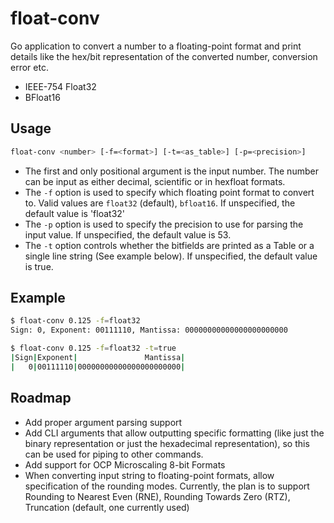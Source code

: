 # float-conv

Go application to convert a number to a floating-point format and print details like the hex/bit representation of the
converted number, conversion error etc.

* IEEE-754 Float32
* BFloat16

## Usage

```bash
float-conv <number> [-f=<format>] [-t=<as_table>] [-p=<precision>]
```

* The first and only positional argument is the input number. The number can be input as either decimal, scientific or
in hexfloat formats.
* The `-f` option is used to specify which floating point format to convert to. Valid values are `float32` (default), `bfloat16`. If unspecified, the default value is 'float32'
* The `-p` option is used to specify the precision to use for parsing the input value. If unspecified, the default value is 53.
* The `-t` option controls whether the bitfields are printed as a Table or a single line string (See example below). If unspecified, the default value is true.

## Example

```bash
$ float-conv 0.125 -f=float32
Sign: 0, Exponent: 00111110, Mantissa: 00000000000000000000000

$ float-conv 0.125 -f=float32 -t=true
|Sign|Exponent|               Mantissa|
|   0|00111110|00000000000000000000000|
```

## Roadmap

* Add proper argument parsing support
* Add CLI arguments that allow outputting specific formatting (like just the binary representation or just the 
hexadecimal representation), so this can be used for piping to other commands.
* Add support for OCP Microscaling 8-bit Formats
* When converting input string to floating-point formats, allow specification of the rounding modes. Currently, the plan
is to support Rounding to Nearest Even (RNE), Rounding Towards Zero (RTZ), Truncation (default, one currently used)